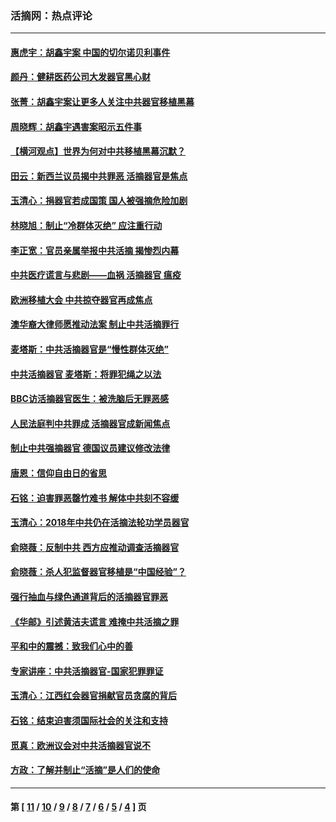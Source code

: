 ### 活摘网：热点评论
---
#### [惠虎宇：胡鑫宇案 中国的切尔诺贝利事件](../../pages/nf5879/n13942916.md?04020430) 
#### [颜丹：健耕医药公司大发器官黑心财](../../pages/nf5879/n13940134.md?04020430) 
#### [张菁：胡鑫宇案让更多人关注中共器官移植黑幕](../../pages/nf5879/n13929073.md?04020430) 
#### [周晓辉：胡鑫宇遇害案昭示五件事](../../pages/nf5879/n13921870.md?04020430) 
#### [【横河观点】世界为何对中共移植黑幕沉默？](../../pages/nf5879/n13244249.md?04020430) 
#### [田云：新西兰议员揭中共罪恶 活摘器官是焦点](../../pages/nf5879/n13070629.md?04020430) 
#### [玉清心：捐器官若成国策 国人被强摘危险加剧](../../pages/nf5879/n12802713.md?04020430) 
#### [林晓旭：制止“冷群体灭绝” 应注重行动](../../pages/nf5879/n12779736.md?04020430) 
#### [李正宽：官员亲属举报中共活摘 揭惨烈内幕](../../pages/nf5879/n12684490.md?04020430) 
#### [中共医疗谎言与悲剧——血祸 活摘器官 瘟疫](../../pages/nf5879/n12372103.md?04020430) 
#### [欧洲移植大会 中共掠夺器官再成焦点](../../pages/nf5879/n11538883.md?04020430) 
#### [澳华裔大律师愿推动法案 制止中共活摘罪行](../../pages/nf5879/n11377039.md?04020430) 
#### [麦塔斯：中共活摘器官是“慢性群体灭绝”](../../pages/nf5879/n11350529.md?04020430) 
#### [中共活摘器官 麦塔斯：将罪犯绳之以法](../../pages/nf5879/n11347973.md?04020430) 
#### [BBC访活摘器官医生：被洗脑后无罪恶感](../../pages/nf5879/n11335935.md?04020430) 
#### [人民法庭判中共罪成 活摘器官成新闻焦点](../../pages/nf5879/n11331578.md?04020430) 
#### [制止中共强摘器官 德国议员建议修改法律](../../pages/nf5879/n11249451.md?04020430) 
#### [唐恩：信仰自由日的省思](../../pages/nf5879/n11003525.md?04020430) 
#### [石铭：迫害罪恶罄竹难书  解体中共刻不容缓](../../pages/nf5879/n10942855.md?04020430) 
#### [玉清心：2018年中共仍在活摘法轮功学员器官](../../pages/nf5879/n10914646.md?04020430) 
#### [俞晓薇：反制中共 西方应推动调查活摘器官](../../pages/nf5879/n10794671.md?04020430) 
#### [俞晓薇：杀人犯监督器官移植是“中国经验”？](../../pages/nf5879/n10466427.md?04020430) 
#### [强行抽血与绿色通道背后的活摘器官罪恶](../../pages/nf5879/n10004708.md?04020430) 
#### [《华邮》引述黄洁夫谎言 难掩中共活摘之罪](../../pages/nf5879/n9642309.md?04020430) 
#### [平和中的震撼：致我们心中的善](../../pages/nf5879/n9021123.md?04020430) 
#### [专家讲座：中共活摘器官-国家犯罪罪证](../../pages/nf5879/n8828153.md?04020430) 
#### [玉清心：江西红会器官捐献官员贪腐的背后](../../pages/nf5879/n8522122.md?04020430) 
#### [石铭：结束迫害须国际社会的关注和支持](../../pages/nf5879/n8443497.md?04020430) 
#### [觅真：欧洲议会对中共活摘器官说不](../../pages/nf5879/n8337486.md?04020430) 
#### [方政：了解并制止“活摘”是人们的使命](../../pages/nf5879/n8329214.md?04020430) 

---
#### 第 [ [11](./11.md?04020430) / [10](./10.md?04020430) / [9](./9.md?04020430) / [8](./8.md?04020430) / [7](./7.md?04020430) / [6](./6.md?04020430) / [5](./5.md?04020430) / [4](./4.md?04020430) ] 页
